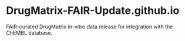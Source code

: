 # DrugMatrix-FAIR-Update.github.io
FAIR-curated DrugMatrix in-vitro data release for integration with the ChEMBL database.
